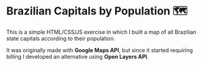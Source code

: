 # Brazilian Capitals by Population 🗺️

This is a simple HTML/CSS/JS exercise in which I built a map of all Brazilian state capitals according to their population.

It was originally made with **Google Maps API**, but since it started requiring billing I developed an alternative using **Open Layers API**.
